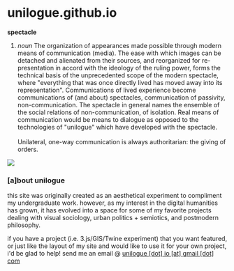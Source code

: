# unilogue.github.io

<b>spectacle</b> <br>
1. <i>noun</i> The organization of appearances made possible through modern means of communication (media). The ease with which images can be detached and alienated from their sources, and reorganized for re-presentation in accord with the ideology of the ruling power, forms the technical basis of the unprecedented scope of the modern spectacle, where "everything that was once directly lived has moved away into its representation". Communications of lived experience become communications of (and about) spectacles, communication of passivity, non-communication. The spectacle in general names the ensemble of the social relations of non-communication, of isolation. Real means of communication would be means to dialogue as opposed to the technologies of "unilogue" which have developed with the spectacle.<br><br> Unilateral, one-way communication is always authoritarian: the giving of orders.

<img src="http://www.cvltnation.com/wp-content/uploads/2013/05/RSG6-piger.jpg" />

<h3>[a]bout unilogue</h3>
  this site was originally created as an aesthetical experiment to compliment my undergraduate work. however, as my interest in the digital humanities has grown, it has evolved into a space for some of my favorite projects dealing with visual sociology, urban politics + semiotics, and postmodern philosophy.
  
  if you have a project (i.e. 3.js/GIS/Twine experiment) that you want featured, or just like the layout of my site and would like to use it for your own project, i'd be glad to help! send me an email @ <a href="mailto:unilogue.io@gmail.com">unilogue [dot] io [at] gmail [dot] com</a>
    </div>
